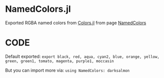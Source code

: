 # NamedColors.jl
Exported RGBA named colors from [Colors.jl](https://github.com/JuliaGraphics/Colors.jl) from page [NamedColors](http://juliagraphics.github.io/Colors.jl/stable/namedcolors/)

# CODE
Default exported:
`export black, red, aqua, cyan2, blue, orange, yellow, green, green1, tomato, magenta, purple1, moccasin`

But you can import more via:
`using NamedColors: darksalmon`
